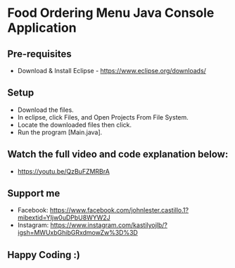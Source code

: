 # Food Ordering Menu Java Console Application

## Pre-requisites
  - Download & Install Eclipse - https://www.eclipse.org/downloads/

## Setup
  - Download the files.
  - In eclipse, click Files, and Open Projects From File System.
  - Locate the downloaded files then click.
  - Run the program [Main.java].

## Watch the full video and code explanation below:
  - https://youtu.be/QzBuFZMRBrA

## Support me
  - Facebook: https://www.facebook.com/johnlester.castillo.1?mibextid=YIjw0uDPbU8WYW2J
  - Instagram: https://www.instagram.com/kastilyojlb/?igsh=MWUxbGhibGRxdmowZw%3D%3D

## Happy Coding :)
